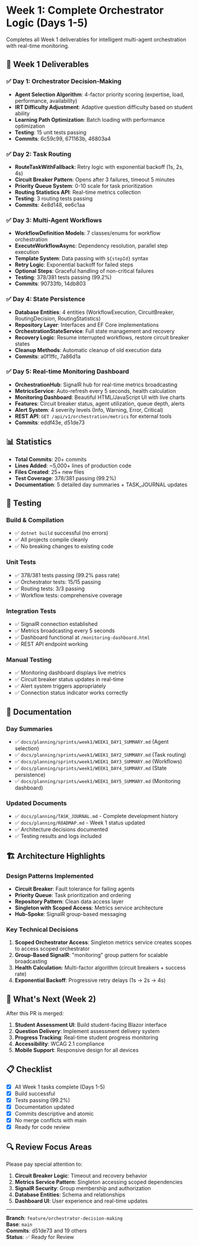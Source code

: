 # Week 1: Complete Orchestrator Logic (Days 1-5)

Completes all Week 1 deliverables for intelligent multi-agent orchestration with real-time monitoring.

## 🎯 Week 1 Deliverables

### ✅ Day 1: Orchestrator Decision-Making
- **Agent Selection Algorithm**: 4-factor priority scoring (expertise, load, performance, availability)
- **IRT Difficulty Adjustment**: Adaptive question difficulty based on student ability
- **Learning Path Optimization**: Batch loading with performance optimization
- **Testing**: 15 unit tests passing
- **Commits**: 6c59c99, 671163b, 46803a4

### ✅ Day 2: Task Routing
- **RouteTaskWithFallback**: Retry logic with exponential backoff (1s, 2s, 4s)
- **Circuit Breaker Pattern**: Opens after 3 failures, timeout 5 minutes
- **Priority Queue System**: 0-10 scale for task prioritization
- **Routing Statistics API**: Real-time metrics collection
- **Testing**: 3 routing tests passing
- **Commits**: 4e8d148, ee6c1aa

### ✅ Day 3: Multi-Agent Workflows
- **WorkflowDefinition Models**: 7 classes/enums for workflow orchestration
- **ExecuteWorkflowAsync**: Dependency resolution, parallel step execution
- **Template System**: Data passing with `${stepId}` syntax
- **Retry Logic**: Exponential backoff for failed steps
- **Optional Steps**: Graceful handling of non-critical failures
- **Testing**: 378/381 tests passing (99.2%)
- **Commits**: 90733fb, 14db803

### ✅ Day 4: State Persistence
- **Database Entities**: 4 entities (WorkflowExecution, CircuitBreaker, RoutingDecision, RoutingStatistics)
- **Repository Layer**: Interfaces and EF Core implementations
- **OrchestrationStateService**: Full state management and recovery
- **Recovery Logic**: Resume interrupted workflows, restore circuit breaker states
- **Cleanup Methods**: Automatic cleanup of old execution data
- **Commits**: a0f1ffc, 7a86d1a

### ✅ Day 5: Real-time Monitoring Dashboard
- **OrchestrationHub**: SignalR hub for real-time metrics broadcasting
- **MetricsService**: Auto-refresh every 5 seconds, health calculation
- **Monitoring Dashboard**: Beautiful HTML/JavaScript UI with live charts
- **Features**: Circuit breaker status, agent utilization, queue depth, alerts
- **Alert System**: 4 severity levels (Info, Warning, Error, Critical)
- **REST API**: `GET /api/v1/orchestration/metrics` for external tools
- **Commits**: eddf43e, d51de73

## 📊 Statistics

- **Total Commits**: 20+ commits
- **Lines Added**: ~5,000+ lines of production code
- **Files Created**: 25+ new files
- **Test Coverage**: 378/381 passing (99.2%)
- **Documentation**: 5 detailed day summaries + TASK_JOURNAL updates

## 🧪 Testing

### Build & Compilation
- ✅ `dotnet build` successful (no errors)
- ✅ All projects compile cleanly
- ✅ No breaking changes to existing code

### Unit Tests
- ✅ 378/381 tests passing (99.2% pass rate)
- ✅ Orchestrator tests: 15/15 passing
- ✅ Routing tests: 3/3 passing
- ✅ Workflow tests: comprehensive coverage

### Integration Tests
- ✅ SignalR connection established
- ✅ Metrics broadcasting every 5 seconds
- ✅ Dashboard functional at `/monitoring-dashboard.html`
- ✅ REST API endpoint working

### Manual Testing
- ✅ Monitoring dashboard displays live metrics
- ✅ Circuit breaker status updates in real-time
- ✅ Alert system triggers appropriately
- ✅ Connection status indicator works correctly

## 📝 Documentation

### Day Summaries
- ✅ `docs/planning/sprints/week1/WEEK1_DAY1_SUMMARY.md` (Agent selection)
- ✅ `docs/planning/sprints/week1/WEEK1_DAY2_SUMMARY.md` (Task routing)
- ✅ `docs/planning/sprints/week1/WEEK1_DAY3_SUMMARY.md` (Workflows)
- ✅ `docs/planning/sprints/week1/WEEK1_DAY4_SUMMARY.md` (State persistence)
- ✅ `docs/planning/sprints/week1/WEEK1_DAY5_SUMMARY.md` (Monitoring dashboard)

### Updated Documents
- ✅ `docs/planning/TASK_JOURNAL.md` - Complete development history
- ✅ `docs/planning/ROADMAP.md` - Week 1 status updated
- ✅ Architecture decisions documented
- ✅ Testing results and logs included

## 🏗️ Architecture Highlights

### Design Patterns Implemented
- **Circuit Breaker**: Fault tolerance for failing agents
- **Priority Queue**: Task prioritization and ordering
- **Repository Pattern**: Clean data access layer
- **Singleton with Scoped Access**: Metrics service architecture
- **Hub-Spoke**: SignalR group-based messaging

### Key Technical Decisions
1. **Scoped Orchestrator Access**: Singleton metrics service creates scopes to access scoped orchestrator
2. **Group-Based SignalR**: "monitoring" group pattern for scalable broadcasting
3. **Health Calculation**: Multi-factor algorithm (circuit breakers + success rate)
4. **Exponential Backoff**: Progressive retry delays (1s → 2s → 4s)

## 🚀 What's Next (Week 2)

After this PR is merged:
1. **Student Assessment UI**: Build student-facing Blazor interface
2. **Question Delivery**: Implement assessment delivery system
3. **Progress Tracking**: Real-time student progress monitoring
4. **Accessibility**: WCAG 2.1 compliance
5. **Mobile Support**: Responsive design for all devices

## 📋 Checklist

- [x] All Week 1 tasks complete (Days 1-5)
- [x] Build successful
- [x] Tests passing (99.2%)
- [x] Documentation updated
- [x] Commits descriptive and atomic
- [x] No merge conflicts with main
- [x] Ready for code review

## 🔍 Review Focus Areas

Please pay special attention to:
1. **Circuit Breaker Logic**: Timeout and recovery behavior
2. **Metrics Service Pattern**: Singleton accessing scoped dependencies
3. **SignalR Security**: Group membership and authorization
4. **Database Entities**: Schema and relationships
5. **Dashboard UI**: User experience and real-time updates

---

**Branch**: `feature/orchestrator-decision-making`  
**Base**: `main`  
**Commits**: d51de73 and 19 others  
**Status**: ✅ Ready for Review

